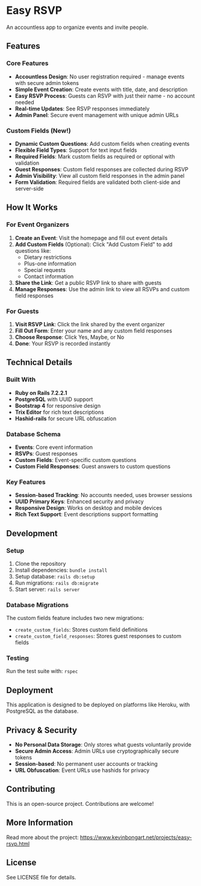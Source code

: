 # Easy RSVP

An accountless app to organize events and invite people.

## Features

### Core Features
- **Accountless Design**: No user registration required - manage events with secure admin tokens
- **Simple Event Creation**: Create events with title, date, and description
- **Easy RSVP Process**: Guests can RSVP with just their name - no account needed
- **Real-time Updates**: See RSVP responses immediately
- **Admin Panel**: Secure event management with unique admin URLs

### Custom Fields (New!)
- **Dynamic Custom Questions**: Add custom fields when creating events
- **Flexible Field Types**: Support for text input fields
- **Required Fields**: Mark custom fields as required or optional with validation
- **Guest Responses**: Custom field responses are collected during RSVP
- **Admin Visibility**: View all custom field responses in the admin panel
- **Form Validation**: Required fields are validated both client-side and server-side

## How It Works

### For Event Organizers
1. **Create an Event**: Visit the homepage and fill out event details
2. **Add Custom Fields** (Optional): Click "Add Custom Field" to add questions like:
   - Dietary restrictions
   - Plus-one information
   - Special requests
   - Contact information
3. **Share the Link**: Get a public RSVP link to share with guests
4. **Manage Responses**: Use the admin link to view all RSVPs and custom field responses

### For Guests
1. **Visit RSVP Link**: Click the link shared by the event organizer
2. **Fill Out Form**: Enter your name and any custom field responses
3. **Choose Response**: Click Yes, Maybe, or No
4. **Done**: Your RSVP is recorded instantly

## Technical Details

### Built With
- **Ruby on Rails 7.2.2.1**
- **PostgreSQL** with UUID support
- **Bootstrap 4** for responsive design
- **Trix Editor** for rich text descriptions
- **Hashid-rails** for secure URL obfuscation

### Database Schema
- **Events**: Core event information
- **RSVPs**: Guest responses
- **Custom Fields**: Event-specific custom questions
- **Custom Field Responses**: Guest answers to custom questions

### Key Features
- **Session-based Tracking**: No accounts needed, uses browser sessions
- **UUID Primary Keys**: Enhanced security and privacy
- **Responsive Design**: Works on desktop and mobile devices
- **Rich Text Support**: Event descriptions support formatting

## Development

### Setup
1. Clone the repository
2. Install dependencies: `bundle install`
3. Setup database: `rails db:setup`
4. Run migrations: `rails db:migrate`
5. Start server: `rails server`

### Database Migrations
The custom fields feature includes two new migrations:
- `create_custom_fields`: Stores custom field definitions
- `create_custom_field_responses`: Stores guest responses to custom fields

### Testing
Run the test suite with: `rspec`

## Deployment

This application is designed to be deployed on platforms like Heroku, with PostgreSQL as the database.

## Privacy & Security

- **No Personal Data Storage**: Only stores what guests voluntarily provide
- **Secure Admin Access**: Admin URLs use cryptographically secure tokens
- **Session-based**: No permanent user accounts or tracking
- **URL Obfuscation**: Event URLs use hashids for privacy

## Contributing

This is an open-source project. Contributions are welcome!

## More Information

Read more about the project: https://www.kevinbongart.net/projects/easy-rsvp.html

## License

See LICENSE file for details.
